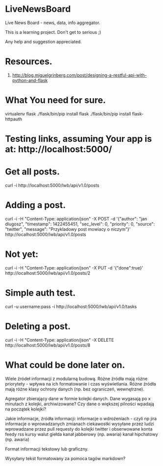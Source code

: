 # LiveNewsBoard
Live News Board - news, data, info aggregator.

This is a learning project. Don't get to serious ;)

Any help and suggestion appreciated.

# Resources.
1) http://blog.miguelgrinberg.com/post/designing-a-restful-api-with-python-and-flask

# What You need for sure.
virtualenv flask
./flask/bin/pip install flask
./flask/bin/pip install flask-httpauth

# Testing links, assuming Your app is at: http://localhost:5000/

# Get all posts.
curl -i http://localhost:5000/lwb/api/v1.0/posts

# Adding a post.
curl -i -H "Content-Type: application/json" -X POST -d '{"author": "jan dlugosz", "timestamp": 1422455451, "sec_level": 0, "priority": 0, "source": "twitter", "message": "Przykladowy post mowiacy o niczym"}' http://localhost:5000/lwb/api/v1.0/posts

# Not yet:
curl -i -H "Content-Type: application/json" -X PUT -d '{"done":true}' http://localhost:5000/lwb/api/v1.0/posts/2

# Simple auth test.
curl -u username:pass -i http://localhost:5000/lwb/api/v1.0/tasks

# Deleting a post.
curl -i -H "Content-Type: application/json" -X DELETE  http://localhost:5000/lwb/api/v1.0/posts/8

# What could be done later on.
Wiele źródeł informacji z modularną budową.
Różne źródła mają różne priorytety - wpływa na ich formatowanie i czas wyświetlania.
Różne źródła mają różne klasy ochrony danych (np. bez ograniczeń, wewnętrzne).

Agregator zbierający dane w formie kolejki danych.
Dane wygasają po x minutach z kolejki, archiwizowane?
Czy dane o większej pilności wpadają na początek kolejki?


Jakie informacje, źródła informacji:
informacje o wdrożeniach - czyli np jira
informacje o wprowadzanych zmianach
ciekawostki wysyłane przez ludzi wprowadzane przez pull requesty do kolejki
twitter i obserwowane konta
feedy rss
kursy walut
giełda
kanał jabberowy (np. awaria)
kanał hipchatowy (np. awaria)

Format informacji tekstowy lub graficzny.

Wysyłany tekst formatowany za pomoca tagów markdown?


